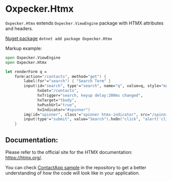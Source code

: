---
---
# Oxpecker.Htmx

`Oxpecker.Htmx` extends `Oxpecker.ViewEngine` package with HTMX attributes and headers.

[Nuget package](https://www.nuget.org/packages/Oxpecker.Htmx) `dotnet add package Oxpecker.Htmx`

Markup example:

```fsharp
open Oxpecker.ViewEngine
open Oxpecker.Htmx

let renderForm q =
    form(action="/contacts", method="get") {
        label(for'="search") { "Search Term" }
        input(id="search", type'="search", name="q", value=q, style="margin: 0 5px", autocomplete="off",
              hxGet="/contacts",
              hxTrigger="search, keyup delay:200ms changed",
              hxTarget="tbody",
              hxPushUrl="true",
              hxIndicator="#spinner")
        img(id="spinner", class'="spinner htmx-indicator", src="/spinning-circles.svg", alt="Request In Flight...")
        input(type'="submit", value="Search").hxOn("click", "alert('clicked')")
    }
```

## Documentation:

Please refer to the official site for the HTMX documentation: https://htmx.org/.

You can check [ContactApp sample](https://github.com/Lanayx/Oxpecker/tree/main/examples/ContactApp) in the repository to get a better understanding of how the code will look like in your application.

